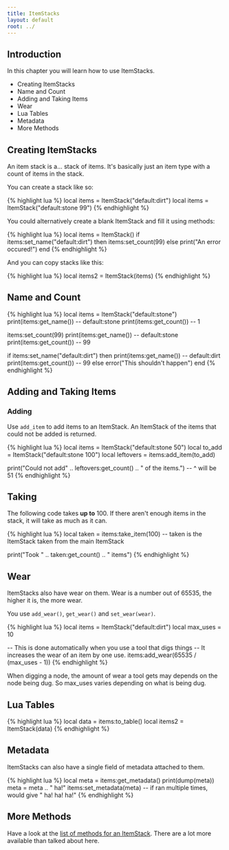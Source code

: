 ```yaml
---
title: ItemStacks
layout: default
root: ../
---
```


## Introduction

In this chapter you will learn how to use ItemStacks.

* Creating ItemStacks
* Name and Count
* Adding and Taking Items
* Wear
* Lua Tables
* Metadata
* More Methods

## Creating ItemStacks

An item stack is a... stack of items. It's basically just an item type with
a count of items in the stack.

You can create a stack like so:

{% highlight lua %}
local items = ItemStack("default:dirt")
local items = ItemStack("default:stone 99")
{% endhighlight %}

You could alternatively create a blank ItemStack and fill it using methods:

{% highlight lua %}
local items = ItemStack()
if items:set_name("default:dirt") then
	items:set_count(99)
else
	print("An error occured!")
end
{% endhighlight %}

And you can copy stacks like this:

{% highlight lua %}
local items2 = ItemStack(items)
{% endhighlight %}

## Name and Count

{% highlight lua %}
local items = ItemStack("default:stone")
print(items:get_name()) -- default:stone
print(items:get_count()) -- 1

items:set_count(99)
print(items:get_name()) -- default:stone
print(items:get_count()) -- 99

if items:set_name("default:dirt") then
	print(items:get_name()) -- default:dirt
	print(items:get_count()) -- 99
else
	error("This shouldn't happen")
end
{% endhighlight %}

## Adding and Taking Items

### Adding

Use `add_item` to add items to an ItemStack.
An ItemStack of the items that could not be added is returned.

{% highlight lua %}
local items = ItemStack("default:stone 50")
local to_add = ItemStack("default:stone 100")
local leftovers = items:add_item(to_add)

print("Could not add" .. leftovers:get_count() .. " of the items.")
-- ^ will be 51
{% endhighlight %}

## Taking

The following code takes **up to** 100.
If there aren't enough items in the stack, it will take as much as it can.

{% highlight lua %}
local taken = items:take_item(100)
-- taken is the ItemStack taken from the main ItemStack

print("Took " .. taken:get_count() .. " items")
{% endhighlight %}

## Wear

ItemStacks also have wear on them. Wear is a number out of 65535, the higher it is,
the more wear.

You use `add_wear()`, `get_wear()` and `set_wear(wear)`.

{% highlight lua %}
local items = ItemStack("default:dirt")
local max_uses = 10

-- This is done automatically when you use a tool that digs things
-- It increases the wear of an item by one use.
items:add_wear(65535 / (max_uses - 1))
{% endhighlight %}

When digging a node, the amount of wear a tool gets may depends on the node
being dug. So max_uses varies depending on what is being dug.

## Lua Tables

{% highlight lua %}
local data = items:to_table()
local items2 = ItemStack(data)
{% endhighlight %}

## Metadata

ItemStacks can also have a single field of metadata attached to
them.

{% highlight lua %}
local meta = items:get_metadata()
print(dump(meta))
meta = meta .. " ha!"
items:set_metadata(meta)
-- if ran multiple times, would give " ha! ha! ha!"
{% endhighlight %}

## More Methods

Have a look at the
[list of methods for an ItemStack](http://rubenwardy.com/minetest_modding_book/lua_api.html#methods_5).
There are a lot more available than talked about here.
